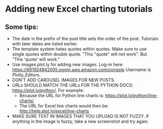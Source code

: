 # Adding new Excel charting tutorials

## Some tips:

- The date in the prefix of the post title sets the order of the post. Tutorials with later dates are listed earlier.
- The template system hates quotes within quotes. Make sure to use single quotes within double quote. "This "quote" will not work". But "This 'quote' will work."
- Use images.plot.ly for adding new images. Log-in here: https://661924842005.signin.aws.amazon.com/console Username is Plotly_Editors.
- DON'T ADD CAROUSEL IMAGES FOR NEW POSTS.
- URLs SHOULD MATCH THE URLs FOR THE PYTHON DOCS: https://plot.ly/python/. For example:
  - Because the URL for Python line charts is: https://plot.ly/python/line-charts/
  - The URL for Excel line charts would then be: http://help.plot.ly/excel/line-charts
- MAKE SURE TEXT IN IMAGES THAT YOU UPLOAD IS NOT FUZZY. If anything in the image is fuzzy, take a new screenshot and try again.
